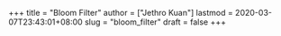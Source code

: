 +++
title = "Bloom Filter"
author = ["Jethro Kuan"]
lastmod = 2020-03-07T23:43:01+08:00
slug = "bloom_filter"
draft = false
+++
